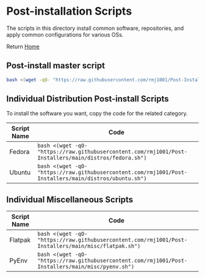 <!--
##############################################
#   Author(s): RMCJ <rmichael1001@gmail.com>
#   Project: HeckerShell
#   Version: 1.0
#
#   Usage: n/a
#
#   Description: Distro post-install info
#
##############################################
-->
# Post-installation Scripts

The scripts in this directory install common software, repositories, and apply
common configurations for various OSs.

Return [Home](../../README.md)

## Post-install master script

```bash
bash <(wget -qO- "https://raw.githubusercontent.com/rmj1001/Post-Installers/main/postinstall")
```

## Individual Distribution Post-install Scripts

To install the software you want, copy the code for the related category.

| Script Name | Code                                                                                                   |
| ----------- | ------------------------------------------------------------------------------------------------------ |
| Fedora      | `bash <(wget -qO- "https://raw.githubusercontent.com/rmj1001/Post-Installers/main/distros/fedora.sh")` |
| Ubuntu      | `bash <(wget -qO- "https://raw.githubusercontent.com/rmj1001/Post-Installers/main/distros/ubuntu.sh")` |

## Individual Miscellaneous Scripts

| Script Name | Code                                                                                                 |
| ----------- | ---------------------------------------------------------------------------------------------------- |
| Flatpak     | `bash <(wget -qO- "https://raw.githubusercontent.com/rmj1001/Post-Installers/main/misc/flatpak.sh")` |
| PyEnv       | `bash <(wget -qO- "https://raw.githubusercontent.com/rmj1001/Post-Installers/main/misc/pyenv.sh")`   |
